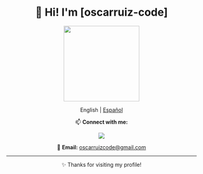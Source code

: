 <div align="center">
  <h1>👋 Hi! I'm [oscarruiz-code]</h1>

  <img src="https://media.giphy.com/media/Wn74RUT0vjnoU98Hnt/giphy.gif" width="200"/>

  <p>English | <a href="README.md">Español</a></p>

  <p>📫 <strong>Connect with me:</strong></p>

  <p>
    <a href="https://www.linkedin.com/in/%C3%B3scar-ruiz-rosa-78b520245/">
      <img src="https://img.shields.io/badge/LinkedIn-0A66C2?style=flat&logo=linkedin&logoColor=white"/>
    </a>
  </p>
  
  <p>📧 <strong>Email:</strong> <a href="mailto:oscarruizcode@gmail.com">oscarruizcode@gmail.com</a></p>

  <hr/>

  <p>✨ Thanks for visiting my profile!</p>
</div>
